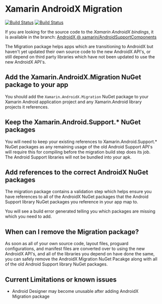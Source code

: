 # Xamarin AndroidX Migration

[![Build Status](https://dev.azure.com/xamarin/public/_apis/build/status/AndroidX%20Migration%20(Public)?branchName=master)](https://dev.azure.com/xamarin/public/_build/latest?definitionId=36&branchName=master)  [![Build Status](https://dev.azure.com/devdiv/DevDiv/_apis/build/status/Xamarin/Components/AndroidX%20Migration?branchName=master)](https://dev.azure.com/devdiv/DevDiv/_build/latest?definitionId=11529&branchName=master)

If you are looking for the source code to the _Xamarin AndroidX bindings_, it is available in the branch: [AndroidX @ xamarin/AndroidSupportComponents](https://github.com/xamarin/AndroidSupportComponents/tree/AndroidX)


The Migration package helps apps which are transitioning to AndroidX but haven't
yet updated their own source code to the new AndroidX API's, or still depend on 
third party libraries which have not been updated to use the new AndroidX API's.


Add the Xamarin.AndroidX.Migration NuGet package to your app
------------------------------------------------------------

You should add the `Xamarin.AndroidX.Migration` NuGet package to your Xamarin 
Android application project and any Xamarin.Android library projects it 
references.


Keep the Xamarin.Android.Support.* NuGet packages
-------------------------------------------------

You will need to keep your existing references to Xamarin.Android.Support.* 
NuGet packages as any remaining usage of the old Android Support API's will 
require this for compiling before the migration build step does its job.  The 
Android Support libraries will not be bundled into your apk.


Add references to the correct AndroidX NuGet packages
-----------------------------------------------------

The migration package contains a validation step which helps ensure you have 
references to all of the AndroidX NuGet packages that the Android Support 
library NuGet packages you reference in your app map to.

You will see a build error generated telling you which packages are missing 
which you need to add.


When can I remove the Migration package?
----------------------------------------

As soon as all of your own source code, layout files, proguard configurations, 
and manifest files are converted over to using the new AndroidX API's, and all 
of the libraries you depend on have done the same, you can safely remove the 
AndroidX Migration NuGet Pacakge along with all of the old Android Support 
library NuGet packages.


Current Limitations or known issues
-----------------------------------

 - Android Designer may become unusable after adding AndroidX Migration package

